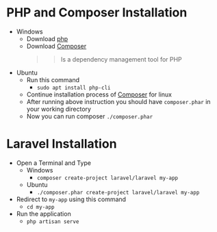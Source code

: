 # PHP and Composer Installation
- Windows
    - Download [php](https://www.php.net/)
    - Download [Composer](https://getcomposer.org/)
        >> Is a dependency management tool for PHP
- Ubuntu
    - Run this command
        - `sudo apt install php-cli`
    - Continue installation process of [Composer](https://getcomposer.org/download/) for linux
    - After running above instruction you should have `composer.phar` in your working directory
    - Now you can run composer `./composer.phar`

# Laravel Installation
- Open a Terminal and Type
    - Windows
        - `composer create-project laravel/laravel my-app`
    - Ubuntu
        - `./composer.phar create-project laravel/laravel my-app`
- Redirect to `my-app` using this command
    - `cd my-app`
- Run the application
    - `php artisan serve`